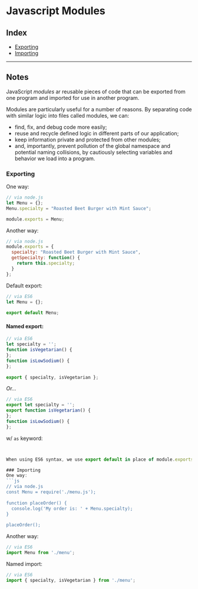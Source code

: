 # Javascript Modules

## Index
- [Exporting](#exporting)
- [Importing](#importing)

---

## Notes

JavaScript _modules_ ar reusable pieces of code that can be exported from one program and imported for use in another program.

Modules are particularly useful for a number of reasons. By separating code with similar logic into files called modules, we can:
- find, fix, and debug code more easily;
- reuse and recycle defined logic in different parts of our application;
- keep information private and protected from other modules;
- and, importantly, prevent pollution of the global namespace and potential naming collisions, by cautiously selecting variables and behavior we load into a program.

### Exporting
One way:
```js
// via node.js
let Menu = {};
Menu.specialty = "Roasted Beet Burger with Mint Sauce";

module.exports = Menu;
```

Another way:
```js
// via node.js
module.exports = {
  specialty: "Roasted Beet Burger with Mint Sauce",
  getSpecialty: function() {
    return this.specialty;
  } 
};
```

Default export:
```js
// via ES6
let Menu = {};
 
export default Menu;
```

#### Named export:
```js
// via ES6
let specialty = '';
function isVegetarian() {
}; 
function isLowSodium() {
}; 
 
export { specialty, isVegetarian };
```
_Or..._
```js
// via ES6
export let specialty = '';
export function isVegetarian() {
}; 
function isLowSodium() {
};
```

w/ `as` keyword:
```js


When using ES6 syntax, we use export default in place of module.exports. Node.js doesn’t support export default by default, so module.exports is usually used for Node.js development and ES6 syntax is used for front-end development.

### Importing
One way:
```js
// via node.js
const Menu = require('./menu.js');
 
function placeOrder() {
  console.log('My order is: ' + Menu.specialty);
}
 
placeOrder();
```

Another way:
```js
// via ES6
import Menu from './menu';
```

Named import:
```js
// via ES6
import { specialty, isVegetarian } from './menu';
```